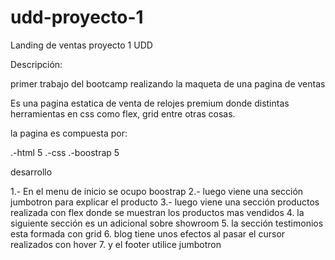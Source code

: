 # udd-proyecto-1

Landing de ventas proyecto 1 UDD

Descripción:

primer trabajo del bootcamp realizando la maqueta de una pagina de ventas

Es una pagina estatica de venta de relojes premium donde distintas herramientas en css como flex, grid entre otras cosas. 

la pagina es compuesta por:

.-html 5
.-css
.-boostrap 5

desarrollo

1.- En el menu de inicio se ocupo boostrap
2.- luego viene una sección jumbotron para explicar el producto
3.- luego viene una sección productos realizada con flex donde se muestran los productos mas vendidos
4. la siguiente sección es un adicional sobre showroom
5. la sección testimonios esta formada con grid 
6. blog tiene unos efectos al pasar el cursor realizados con hover
7. y el footer utilice jumbotron 

